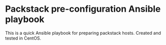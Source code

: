 # Packstack pre-configuration Ansible playbook

This is a quick Ansible playbook for preparing packstack hosts. Created and tested in CentOS.